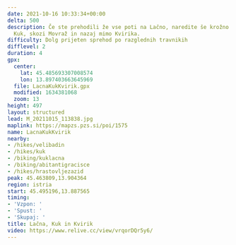 ```yaml
---
date: 2021-10-16 10:33:34+00:00
delta: 500
description: Če ste prehodili že vse poti na Lačno, naredite še krožno pot čez Lačno,
  Kuk, skozi Movraž in nazaj mimo Kvirika.
difficulty: Dolg prijeten sprehod po razglednih travnikih
difflevel: 2
duration: 4
gpx:
  center:
    lat: 45.485693307008574
    lon: 13.897403663645969
  file: LacnaKukKvirik.gpx
  modified: 1634381068
  zoom: 13
height: 497
layout: structured
lead: M_20211015_113838.jpg
maplink: https://mapzs.pzs.si/poi/1575
name: LacnaKukKvirik
nearby:
- /hikes/velibadin
- /hikes/kuk
- /biking/kuklacna
- /biking/abitantigracisce
- /hikes/hrastovljezazid
peak: 45.463809,13.904364
region: istria
start: 45.495196,13.887565
timing:
- 'Vzpon: '
- 'Spust: '
- 'Skupaj: '
title: Lačna, Kuk in Kvirik
video: https://www.relive.cc/view/vrqorDQr5y6/
---
```


